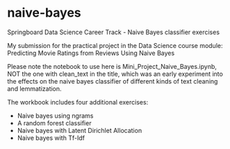 # naive-bayes
Springboard Data Science Career Track - Naive Bayes classifier exercises

My submission for the practical project in the Data Science course module: Predicting Movie Ratings from Reviews Using Naive Bayes

Please note the notebook to use here is Mini_Project_Naive_Bayes.ipynb, NOT the one with clean_text in the title, 
which was an early experiment into the effects on the naive bayes classifier of different kinds of text cleaning and 
lemmatization.

The workbook includes four additional exercises:

- Naive bayes using ngrams
- A random forest classifier
- Naive bayes with Latent Dirichlet Allocation
- Naive bayes with Tf-Idf


